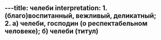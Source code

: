 ---title: челеби
interpretation: 1. (благо)воспитанный, вежливый, деликатный; 2. а) челеби, господин (о респектабельном человеке); б) челеби (титул)
---
